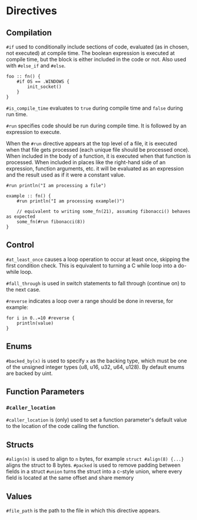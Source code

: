 # Directives

## Compilation

`#if` used to conditionally include sections of code, evaluated (as in chosen, not executed) at compile time.
The boolean expression is executed at compile time, but the block is either included in the code or not. 
Also used with `#else_if` and `#else`.

```
foo :: fn() {
    #if OS == .WINDOWS {
        init_socket() 
    }
}
```

`#is_compile_time` evaluates to `true` during compile time and `false` during run time.

`#run` specifies code should be run during compile time. It is followed by an expression to execute.

When the `#run` directive appears at the top level of a file, it is executed when that file gets processed (each unique file should be processed once).
When included in the body of a function, it is executed when that function is processed.
When included in places like the right-hand side of an expression, function arguments, etc. it will be evaluated as an expression and the result used as if it were
a constant value.

```
#run println("I am processing a file")

example :: fn() {
    #run println("I am processing example()")

    // equivalent to writing some_fn(21), assuming fibonacci() behaves as expected
    some_fn(#run fibonacci(8))
}
```

## Control

`#at_least_once` causes a loop operation to occur at least once, skipping the first condition check. This is equivalent to turning a C while loop into a do-while loop.

`#fall_through` is used in switch statements to fall through (continue on) to the next case.

`#reverse` indicates a loop over a range should be done in reverse, for example:

```
for i in 0..=10 #reverse {
    println(value)
}
```

## Enums

`#backed_by(x)` is used to specify `x` as the backing type, which must be one of the unsigned integer types (u8, u16, u32, u64, u128). By default enums are backed by uint.

## Function Parameters

### `#caller_location`

`#caller_location` is (only) used to set a function parameter's default value to the location of the code calling the function.

## Structs

`#align(n)` is used to align to `n` bytes, for example `struct #align(8) {...}` aligns the struct to 8 bytes.
`#packed` is used to remove padding between fields in a struct
`#union` turns the struct into a c-style union, where every field is located at the same offset and share memory

## Values

`#file_path` is the path to the file in which this directive appears.

